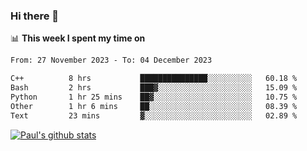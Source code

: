 ### Hi there 👋

📊 **This week I spent my time on**
<!--START_SECTION:waka-->

```txt
From: 27 November 2023 - To: 04 December 2023

C++          8 hrs           ███████████████░░░░░░░░░░   60.18 %
Bash         2 hrs           ███▓░░░░░░░░░░░░░░░░░░░░░   15.09 %
Python       1 hr 25 mins    ██▓░░░░░░░░░░░░░░░░░░░░░░   10.75 %
Other        1 hr 6 mins     ██░░░░░░░░░░░░░░░░░░░░░░░   08.39 %
Text         23 mins         ▓░░░░░░░░░░░░░░░░░░░░░░░░   02.89 %
```

<!--END_SECTION:waka-->


[![Paul's github stats](https://github-readme-stats.vercel.app/api?username=mickeyouyou&theme=dracula&show_icons=true)](https://github.com/anuraghazra/github-readme-stats)

